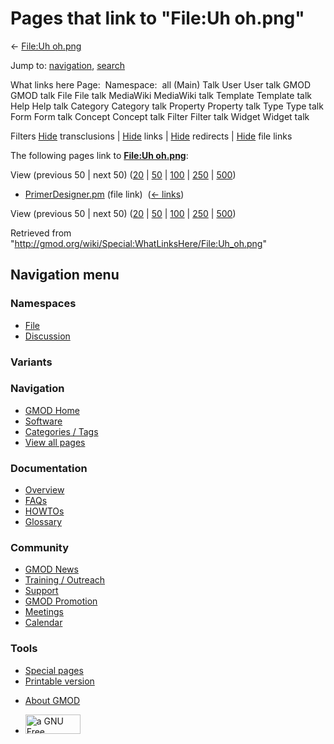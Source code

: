 <div id="mw-page-base" class="noprint">

</div>

<div id="mw-head-base" class="noprint">

</div>

<div id="content" class="mw-body" role="main">

<span id="top"></span>

<div id="mw-js-message" style="display:none;">

</div>



# <span dir="auto">Pages that link to "File:Uh oh.png"</span>

<div id="bodyContent">

<div id="contentSub">

← [File:Uh oh.png](/wiki/File:Uh_oh.png "File:Uh oh.png")

</div>

<div id="jump-to-nav" class="mw-jump">

Jump to: [navigation](#mw-navigation), [search](#p-search)

</div>

<div id="mw-content-text">

What links here Page:  Namespace:  all (Main) Talk User User talk GMOD
GMOD talk File File talk MediaWiki MediaWiki talk Template Template talk
Help Help talk Category Category talk Property Property talk Type Type
talk Form Form talk Concept Concept talk Filter Filter talk Widget
Widget talk

Filters
[Hide](/mediawiki/index.php?title=Special:WhatLinksHere/File:Uh_oh.png&hidetrans=1 "Special:WhatLinksHere/File:Uh oh.png")
transclusions \|
[Hide](/mediawiki/index.php?title=Special:WhatLinksHere/File:Uh_oh.png&hidelinks=1 "Special:WhatLinksHere/File:Uh oh.png")
links \|
[Hide](/mediawiki/index.php?title=Special:WhatLinksHere/File:Uh_oh.png&hideredirs=1 "Special:WhatLinksHere/File:Uh oh.png")
redirects \|
[Hide](/mediawiki/index.php?title=Special:WhatLinksHere/File:Uh_oh.png&hideimages=1 "Special:WhatLinksHere/File:Uh oh.png")
file links

The following pages link to **[File:Uh
oh.png](/wiki/File:Uh_oh.png "File:Uh oh.png")**:

View (previous 50 \| next 50)
([20](/mediawiki/index.php?title=Special:WhatLinksHere/File:Uh_oh.png&limit=20 "Special:WhatLinksHere/File:Uh oh.png")
\|
[50](/mediawiki/index.php?title=Special:WhatLinksHere/File:Uh_oh.png&limit=50 "Special:WhatLinksHere/File:Uh oh.png")
\|
[100](/mediawiki/index.php?title=Special:WhatLinksHere/File:Uh_oh.png&limit=100 "Special:WhatLinksHere/File:Uh oh.png")
\|
[250](/mediawiki/index.php?title=Special:WhatLinksHere/File:Uh_oh.png&limit=250 "Special:WhatLinksHere/File:Uh oh.png")
\|
[500](/mediawiki/index.php?title=Special:WhatLinksHere/File:Uh_oh.png&limit=500 "Special:WhatLinksHere/File:Uh oh.png"))

- [PrimerDesigner.pm](/wiki/PrimerDesigner.pm "PrimerDesigner.pm") (file
  link) ‎ <span class="mw-whatlinkshere-tools">([←
  links](/mediawiki/index.php?title=Special:WhatLinksHere&target=PrimerDesigner.pm "Special:WhatLinksHere"))</span>

View (previous 50 \| next 50)
([20](/mediawiki/index.php?title=Special:WhatLinksHere/File:Uh_oh.png&limit=20 "Special:WhatLinksHere/File:Uh oh.png")
\|
[50](/mediawiki/index.php?title=Special:WhatLinksHere/File:Uh_oh.png&limit=50 "Special:WhatLinksHere/File:Uh oh.png")
\|
[100](/mediawiki/index.php?title=Special:WhatLinksHere/File:Uh_oh.png&limit=100 "Special:WhatLinksHere/File:Uh oh.png")
\|
[250](/mediawiki/index.php?title=Special:WhatLinksHere/File:Uh_oh.png&limit=250 "Special:WhatLinksHere/File:Uh oh.png")
\|
[500](/mediawiki/index.php?title=Special:WhatLinksHere/File:Uh_oh.png&limit=500 "Special:WhatLinksHere/File:Uh oh.png"))

</div>

<div class="printfooter">

Retrieved from
"<http://gmod.org/wiki/Special:WhatLinksHere/File:Uh_oh.png>"

</div>

<div id="catlinks" class="catlinks catlinks-allhidden">

</div>

<div class="visualClear">

</div>

</div>

</div>

<div id="mw-navigation">

## Navigation menu

<div id="mw-head">



<div id="left-navigation">

<div id="p-namespaces" class="vectorTabs" role="navigation"
aria-labelledby="p-namespaces-label">

### Namespaces

- <span id="ca-nstab-image"><a href="/wiki/File:Uh_oh.png" accesskey="c"
  title="View the file page [c]">File</a></span>
- <span id="ca-talk"><a
  href="/mediawiki/index.php?title=File_talk:Uh_oh.png&amp;action=edit&amp;redlink=1"
  accesskey="t"
  title="Discussion about the content page [t]">Discussion</a></span>

</div>

<div id="p-variants" class="vectorMenu emptyPortlet" role="navigation"
aria-labelledby="p-variants-label">

### 

### Variants[](#)

<div class="menu">

</div>

</div>

</div>

<div id="right-navigation">





</div>



</div>

</div>

</div>

<div id="mw-panel">

<div id="p-logo" role="banner">

<a href="/wiki/Main_Page"
style="background-image: url(http://gmod.org/images/GMOD-cogs.png);"
title="Visit the main page"></a>

</div>

<div id="p-Navigation" class="portal" role="navigation"
aria-labelledby="p-Navigation-label">

### Navigation

<div class="body">

- <span id="n-GMOD-Home">[GMOD Home](/wiki/Main_Page)</span>
- <span id="n-Software">[Software](/wiki/GMOD_Components)</span>
- <span id="n-Categories-.2F-Tags">[Categories /
  Tags](/wiki/Categories)</span>
- <span id="n-View-all-pages">[View all
  pages](/wiki/Special:AllPages)</span>

</div>

</div>

<div id="p-Documentation" class="portal" role="navigation"
aria-labelledby="p-Documentation-label">

### Documentation

<div class="body">

- <span id="n-Overview">[Overview](/wiki/Overview)</span>
- <span id="n-FAQs">[FAQs](/wiki/Category:FAQ)</span>
- <span id="n-HOWTOs">[HOWTOs](/wiki/Category:HOWTO)</span>
- <span id="n-Glossary">[Glossary](/wiki/Glossary)</span>

</div>

</div>

<div id="p-Community" class="portal" role="navigation"
aria-labelledby="p-Community-label">

### Community

<div class="body">

- <span id="n-GMOD-News">[GMOD News](/wiki/GMOD_News)</span>
- <span id="n-Training-.2F-Outreach">[Training /
  Outreach](/wiki/Training_and_Outreach)</span>
- <span id="n-Support">[Support](/wiki/Support)</span>
- <span id="n-GMOD-Promotion">[GMOD
  Promotion](/wiki/GMOD_Promotion)</span>
- <span id="n-Meetings">[Meetings](/wiki/Meetings)</span>
- <span id="n-Calendar">[Calendar](/wiki/Calendar)</span>

</div>

</div>

<div id="p-tb" class="portal" role="navigation"
aria-labelledby="p-tb-label">

### Tools

<div class="body">

- <span id="t-specialpages"><a href="/wiki/Special:SpecialPages" accesskey="q"
  title="A list of all special pages [q]">Special pages</a></span>
- <span id="t-print"><a
  href="/mediawiki/index.php?title=Special:WhatLinksHere/File:Uh_oh.png&amp;printable=yes"
  rel="alternate" accesskey="p"
  title="Printable version of this page [p]">Printable version</a></span>

</div>

</div>

</div>

</div>

<div id="footer" role="contentinfo">

- <span id="footer-places-about">[About
  GMOD](/wiki/GMOD:About "GMOD:About")</span>

<!-- -->

- <span id="footer-copyrightico">[<img src="http://www.gnu.org/graphics/gfdl-logo-small.png" width="88"
  height="31" alt="a GNU Free Documentation License" />](http://www.gnu.org/licenses/fdl-1.3.html)</span>


<div style="clear:both">

</div>

</div>
